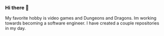 ### Hi there 👋

My favorite hobby is video games and Dungeons and Dragons. Im working towards becoming a software engineer. I have created a couple repositories in my day.
